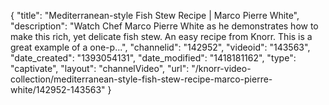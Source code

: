{
    "title": "Mediterranean-style Fish Stew Recipe | Marco Pierre White",
    "description": "Watch Chef Marco Pierre White as he demonstrates how to make this rich, yet delicate fish stew. An easy recipe from Knorr. This is a great example of a one-p...",
    "channelid": "142952",
    "videoid": "143563",
    "date_created": "1393054131",
    "date_modified": "1418181162",
    "type": "captivate",
    "layout": "channelVideo",
    "url": "\/knorr-video-collection\/mediterranean-style-fish-stew-recipe-marco-pierre-white\/142952-143563"
}